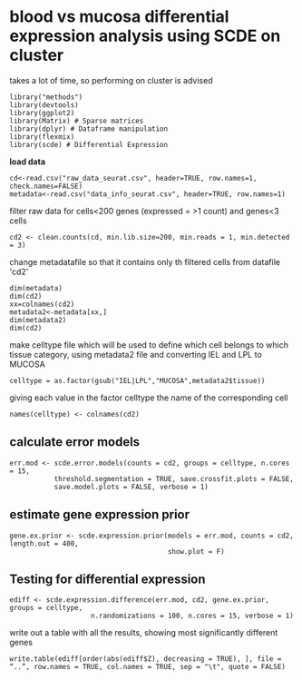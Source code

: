 
**blood vs mucosa differential expression analysis using SCDE on cluster**
====
takes a lot of time, so performing on cluster is advised

```
library("methods")
library(devtools)
library(ggplot2)
library(Matrix) # Sparse matrices
library(dplyr) # Dataframe manipulation
library(flexmix)
library(scde) # Differential Expression
```
**load data**
```
cd<-read.csv("raw_data_seurat.csv", header=TRUE, row.names=1, check.names=FALSE)
metadata<-read.csv("data_info_seurat.csv", header=TRUE, row.names=1)
```

filter raw data for cells<200 genes (expressed = >1 count) and genes<3 cells
```
cd2 <- clean.counts(cd, min.lib.size=200, min.reads = 1, min.detected = 3)
```
change metadatafile so that it contains only th filtered cells from datafile 'cd2'
```
dim(metadata)
dim(cd2)
xx=colnames(cd2)
metadata2<-metadata[xx,]
dim(metadata2)
dim(cd2)
```

make celltype file which will be used to define which cell belongs to which tissue category, using metadata2 file and converting IEL and LPL to MUCOSA
```
celltype = as.factor(gsub("IEL|LPL","MUCOSA",metadata2$tissue))
```
giving each value in the factor celltype the name of the corresponding cell
```
names(celltype) <- colnames(cd2)
```
calculate error models
---

```
err.mod <- scde.error.models(counts = cd2, groups = celltype, n.cores = 15,
           threshold.segmentation = TRUE, save.crossfit.plots = FALSE,
           save.model.plots = FALSE, verbose = 1)
```
estimate gene expression prior
---

```
gene.ex.prior <- scde.expression.prior(models = err.mod, counts = cd2, length.out = 400,
                                       show.plot = F)
```
Testing for differential expression
---
```
ediff <- scde.expression.difference(err.mod, cd2, gene.ex.prior, groups = celltype,
                    n.randomizations = 100, n.cores = 15, verbose = 1)
```
write out a table with all the results, showing most significantly different genes
```
write.table(ediff[order(abs(ediff$Z), decreasing = TRUE), ], file = “..”, row.names = TRUE, col.names = TRUE, sep = "\t", quote = FALSE)
```

